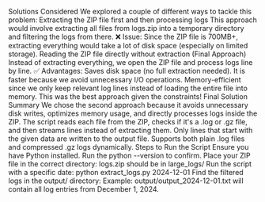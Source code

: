 Solutions Considered
We explored a couple of different ways to tackle this problem:
Extracting the ZIP file first and then processing logs
This approach would involve extracting all files from logs.zip into a temporary directory and filtering the logs from there.
❌ Issue: Since the ZIP file is 700MB+, extracting everything would take a lot of disk space (especially on limited storage).
Reading the ZIP file directly without extraction (Final Approach)
Instead of extracting everything, we open the ZIP file and process logs line by line.
✅ Advantages:
Saves disk space (no full extraction needed).
It is faster because we avoid unnecessary I/O operations.
Memory-efficient since we only keep relevant log lines instead of loading the entire file into memory.
This was the best approach given the constraints!
Final Solution Summary
We chose the second approach because it avoids unnecessary disk writes, optimizes memory usage, and directly processes logs inside the ZIP.
The script reads each file from the ZIP, checks if it's a .log or .gz file, and then streams lines instead of extracting them.
Only lines that start with the given data are written to the output file.
Supports both plain .log files and compressed .gz logs dynamically.
Steps to Run the Script
Ensure you have Python installed.
Run the python --version to confirm.
Place your ZIP file in the correct directory:
logs.zip should be in large_logs/
Run the script with a specific date:
		python extract_logs.py 2024-12-01
Find the filtered logs in the output/ directory:
Example: output/output_2024-12-01.txt will contain all log entries from December 1, 2024.
